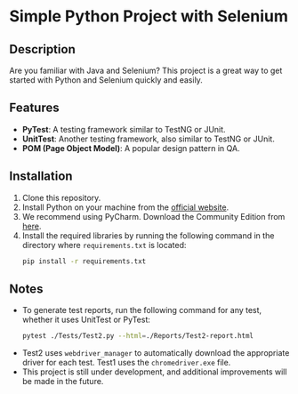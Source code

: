 # Simple Python Project with Selenium

## Description
Are you familiar with Java and Selenium? This project is a great way to get started with Python and Selenium quickly and easily.

## Features

- **PyTest**: A testing framework similar to TestNG or JUnit.
- **UnitTest**: Another testing framework, also similar to TestNG or JUnit.
- **POM (Page Object Model)**: A popular design pattern in QA.

## Installation

1. Clone this repository.
2. Install Python on your machine from the [official website](https://www.python.org/).
3. We recommend using PyCharm. Download the Community Edition from [here](https://www.jetbrains.com/pycharm/).
4. Install the required libraries by running the following command in the directory where `requirements.txt` is located:
    ```bash
    pip install -r requirements.txt
    ```

## Notes

- To generate test reports, run the following command for any test, whether it uses UnitTest or PyTest:
    ```bash
    pytest ./Tests/Test2.py --html=./Reports/Test2-report.html
    ```
- Test2 uses `webdriver_manager` to automatically download the appropriate driver for each test. Test1 uses the `chromedriver.exe` file.
- This project is still under development, and additional improvements will be made in the future.



